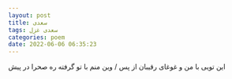 ```yaml
---
layout: post
title: سعدی
tags: سعدی غزل
categories: poem
date: 2022-06-06 06:35:23
---
```


این تویی با من و غوغای رقیبان از پس / وین منم با تو گرفته ره صحرا در پیش
